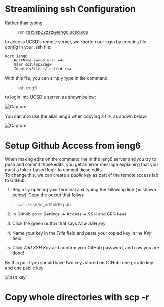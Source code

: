 # Streamlining ssh Configuration

Rather than typing 
> ssh cs15lsp22zzz@ieng6.ucsd.edu <br>

to access UCSD's remote server, we shorten our login by creating file *config* in your .ssh file:
```
Host ieng6
    HostName ieng6.ucsd.edu
    User cs15lsp22agw
    IdentifyFile ~/.ssh/id_rsa
```

With this file, you can simply type in the command
> ssh ieng6 <br>

to login into UCSD's server, as shown below: 

![Capture](https://user-images.githubusercontent.com/103288140/167225046-69a03e05-98a9-4eb0-8a6f-fdf030af0824.PNG)

You can also use the alias ieng6 when copying a file, as shown below:

![Capture](https://user-images.githubusercontent.com/103288140/168168312-4b32a2f3-dec7-4975-a560-aa89d79b19da.PNG)


# Setup Github Access from ieng6

When making edits on the command line in the ieng6 server and you try to push and commit those edits, you get an error message explaining that you must a token-based login to commit those edits. <br>
To change this, we can create a *public* key as part of the remote access lab to GitHub. 

1. Begin by opening your terminal and typing the following line (as shown below). Copy the output that follws: 
> cat ~/.ssh/id_ed25519.pub <br>

2. In Github go to Settings &rarr; Access &rarr; SSH and GPG keys 

3. Click the green button that says *New SSH key*

4. Name your key in the *Title* field and paste your copied key in the *Key* field

5. Click *Add SSH Key* and confirm your GitHub password, and now you are done! 

By this point you should have two keys stored on GitHub: one private key and one public key



![ssh key](https://user-images.githubusercontent.com/103288140/167306435-126d250c-2a3c-459a-956e-625afcf1ad6f.PNG)



# Copy whole directories with scp -r


